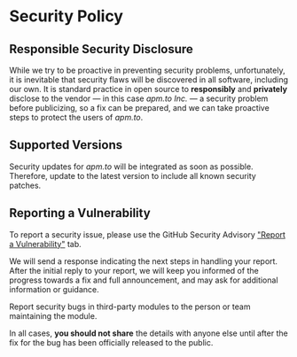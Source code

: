 # Security Policy

## Responsible Security Disclosure

While we try to be proactive in preventing security problems, unfortunately, it is inevitable that security flaws will be discovered in all software, including our own. It is standard practice in open source to **responsibly** and **privately** disclose to the vendor — in this case *apm.to Inc.* — a security problem before publicizing, so a fix can be prepared, and we can take proactive steps to protect the users of *apm.to*.

## Supported Versions

Security updates for *apm.to* will be integrated as soon as possible. Therefore, update to the latest version to include all known security patches.

## Reporting a Vulnerability

To report a security issue, please use the GitHub Security Advisory ["Report a Vulnerability"](https://github.com/Marc-Bernard-Tools/.github/security/advisories/new) tab.

We will send a response indicating the next steps in handling your report. After the initial reply to your report, we will keep you informed of the progress towards a fix and full announcement, and may ask for additional information or guidance.

Report security bugs in third-party modules to the person or team maintaining the module. 

In all cases, **you should not share** the details with anyone else until after the fix for the bug has been officially released to the public.
